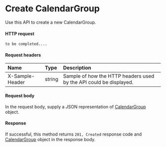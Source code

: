 # Create CalendarGroup

Use this API to create a new CalendarGroup.
#### HTTP request
```http
to be completed....
```
#### Request headers
| Name       | Type | Description|
|:---------------|:--------|:----------|
| X-Sample-Header  | string  | Sample of how the HTTP headers used by the API could be displayed.|

#### Request body
In the request body, supply a JSON representation of [CalendarGroup]('../api/calendargroup.md') object.


#### Response
If successful, this method returns `201, Created` response code and [CalendarGroup](../resources/calendargroup.md) object in the response body.
